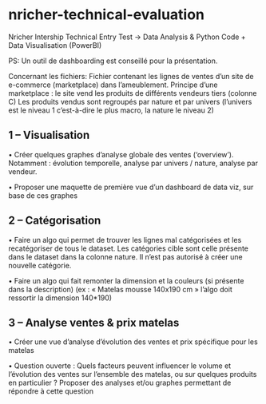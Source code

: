 # nricher-technical-evaluation
Nricher Intership Technical Entry Test -> Data Analysis & Python Code + Data Visualisation (PowerBI)

PS: Un outil de dashboarding est conseillé pour la présentation.

Concernant les fichiers:
Fichier contenant les lignes de ventes d’un site de e-commerce (marketplace) dans l’ameublement.
Principe d’une marketplace : le site vend les produits de différents vendeurs tiers (colonne C)
Les produits vendus sont regroupés par nature et par univers (l’univers est le niveau 1 c’est-à-dire le plus macro, la nature le niveau 2)

## 1 – Visualisation

• Créer quelques graphes d’analyse globale des ventes (‘overview’). Notamment : évolution temporelle, analyse par univers / nature, analyse par vendeur.

• Proposer une maquette de première vue d’un dashboard de data viz, sur base de ces graphes

## 2 – Catégorisation

• Faire un algo qui permet de trouver les lignes mal catégorisées et les recatégoriser de tous le dataset. Les catégories cible sont celle présente dans le dataset dans la colonne nature. Il n’est pas autorisé à créer une nouvelle catégorie.

• Faire un algo qui fait remonter la dimension et la couleurs (si présente dans la description) (ex : « Matelas mousse 140x190 cm » l’algo doit ressortir la dimension 140*190)

## 3 – Analyse ventes & prix matelas

• Créer une vue d’analyse d’évolution des ventes et prix spécifique pour les matelas

• Question ouverte : Quels facteurs peuvent influencer le volume et l’évolution des ventes sur l’ensemble des matelas, ou sur quelques produits en particulier ? Proposer des analyses et/ou graphes permettant de répondre à cette question
